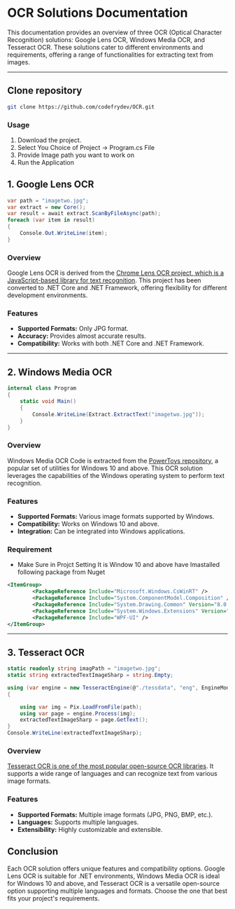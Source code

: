 # OCR Solutions Documentation

This documentation provides an overview of three OCR (Optical Character Recognition) solutions: Google Lens OCR, Windows Media OCR, and Tesseract OCR. These solutions cater to different environments and requirements, offering a range of functionalities for extracting text from images.

---

## Clone repository

```sh
git clone https://github.com/codefrydev/OCR.git
```

### Usage

1. Download the project.
2. Select You Choice of Project -> Program.cs File
3. Provide Image path you want to work on
4. Run the Application

## 1. Google Lens OCR

```cs
var path = "imagetwo.jpg";  
var extract = new Core();
var result = await extract.ScanByFileAsync(path);
foreach (var item in result)
{
    Console.Out.WriteLine(item);
}
```

### Overview

Google Lens OCR is derived from the [Chrome Lens OCR project, which is a JavaScript-based library for text recognition](https://github.com/dimdenGD/chrome-lens-ocr). This project has been converted to .NET Core and .NET Framework, offering flexibility for different development environments.

### Features

- **Supported Formats:** Only JPG format.
- **Accuracy:** Provides almost accurate results.
- **Compatibility:** Works with both .NET Core and .NET Framework.

---

## 2. Windows Media OCR

```cs
internal class Program
{
    static void Main()
    {
        Console.WriteLine(Extract.ExtractText("imagetwo.jpg"));
    }
}
```

### Overview

Windows Media OCR Code is extracted from the [PowerToys repository](https://github.com/microsoft/PowerToys), a popular set of utilities for Windows 10 and above. This OCR solution leverages the capabilities of the Windows operating system to perform text recognition.

### Features

- **Supported Formats:** Various image formats supported by Windows.
- **Compatibility:** Works on Windows 10 and above.
- **Integration:** Can be integrated into Windows applications.

### Requirement 

- Make Sure in Projct Setting It is Window 10 and above
have Imastalled following package from Nuget

```xml
<ItemGroup>
		<PackageReference Include="Microsoft.Windows.CsWinRT" />
		<PackageReference Include="System.ComponentModel.Composition" />
		<PackageReference Include="System.Drawing.Common" Version="8.0.6" />
		<PackageReference Include="System.Windows.Extensions" Version="8.0.0" />
		<PackageReference Include="WPF-UI" />
</ItemGroup>
```
---

## 3. Tesseract OCR

```cs
static readonly string imagPath = "imagetwo.jpg";
static string extractedTextImageSharp = string.Empty;

using (var engine = new TesseractEngine(@"./tessdata", "eng", EngineMode.LstmOnly))
{

    using var img = Pix.LoadFromFile(path);
    using var page = engine.Process(img);
    extractedTextImageSharp = page.GetText();
} 
Console.WriteLine(extractedTextImageSharp);
```

### Overview

[Tesseract OCR is one of the most popular open-source OCR libraries](https://github.com/tesseract-ocr/tesseract). It supports a wide range of languages and can recognize text from various image formats.

### Features

- **Supported Formats:** Multiple image formats (JPG, PNG, BMP, etc.).
- **Languages:** Supports multiple languages.
- **Extensibility:** Highly customizable and extensible.

## Conclusion

Each OCR solution offers unique features and compatibility options. Google Lens OCR is suitable for .NET environments, Windows Media OCR is ideal for Windows 10 and above, and Tesseract OCR is a versatile open-source option supporting multiple languages and formats. Choose the one that best fits your project's requirements.
